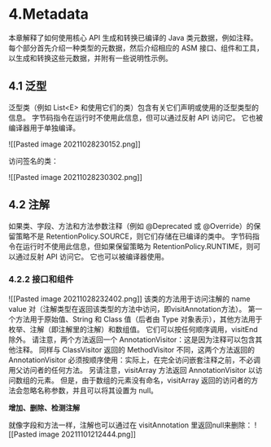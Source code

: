# 4.Metadata
本章解释了如何使用核心 API 生成和转换已编译的 Java 类元数据，例如注释。 每个部分首先介绍一种类型的元数据，然后介绍相应的 ASM 接口、组件和工具，以生成和转换这些元数据，并附有一些说明性示例。

## 4.1 泛型

泛型类（例如 List\<E\> 和使用它们的类）包含有关它们声明或使用的泛型类型的信息。 字节码指令在运行时不使用此信息，但可以通过反射 API 访问它。 它也被编译器用于单独编译。

![[Pasted image 20211028230152.png]]

访问签名的类：

![[Pasted image 20211028230302.png]]

## 4.2 注解
如果类、字段、方法和方法参数注释（例如 @Deprecated 或 @Override）的保留策略不是 RetentionPolicy.SOURCE，则它们存储在已编译的类中。 字节码指令在运行时不使用此信息，但如果保留策略为 RetentionPolicy.RUNTIME，则可以通过反射 API 访问它。 它也可以被编译器使用。

### 4.2.2 接口和组件
![[Pasted image 20211028232402.png]]
该类的方法用于访问注解的 name value 对（注解类型在返回该类型的方法中访问，即visitAnnotation方法）。 第一个方法用于原始值、String 和 Class 值（后者由 Type 对象表示），其他方法用于枚举、注解（即注解里的注解）和数组值。 它们可以按任何顺序调用，visitEnd 除外。
请注意，两个方法返回一个 AnnotationVisitor：这是因为注释可以包含其他注释。 同样与 ClassVisitor 返回的 MethodVisitor 不同，这两个方法返回的 AnnotationVisitor 必须按顺序使用：实际上，在完全访问嵌套注释之前，不必调用父访问者的任何方法。
另请注意，visitArray 方法返回 AnnotationVisitor 以访问数组的元素。 但是，由于数组的元素没有命名，visitArray 返回的访问者的方法会忽略名称参数，并且可以将其设置为 null。

**增加、删除、检测注解**

就像字段和方法一样，注解也可以通过在 visitAnnotation 里返回null来删除：
![[Pasted image 20211101212444.png]]

